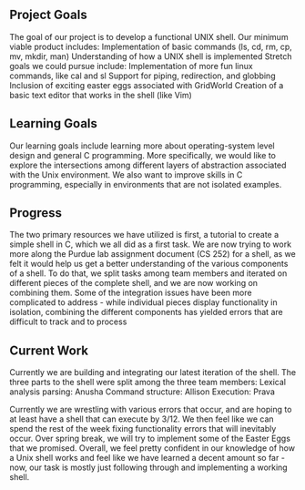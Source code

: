 ## Project Goals

The goal of our project is to develop a functional UNIX shell.
Our minimum viable product includes:
Implementation of basic commands (ls, cd, rm, cp, mv, mkdir, man)
Understanding of how a UNIX shell is implemented
Stretch goals we could pursue include:
Implementation of more fun linux commands, like cal and sl
Support for piping, redirection, and globbing
Inclusion of exciting easter eggs associated with GridWorld
Creation of a basic text editor that works in the shell (like Vim)
 
## Learning Goals 
Our learning goals include learning more about operating-system level design and general C programming. More specifically, we would like to explore the intersections among different layers of abstraction associated with the Unix environment. We also want to improve skills in C programming, especially in environments that are not isolated examples.

## Progress
The two primary resources we have utilized is first, a tutorial to create a simple shell in C, which we all did as a first task. We are now trying to work more along the Purdue lab assignment document (CS 252) for a shell, as we felt it would help us get a better understanding of the various components of a shell. To do that, we split tasks among team members and iterated on different pieces of the complete shell, and we are now working on combining them.
Some of the integration issues have been more complicated to address - while individual pieces display functionality in isolation, combining the different components has yielded errors that are difficult to track and to process
 
## Current Work
Currently we are building and integrating our latest iteration of the shell. The three parts to the shell were split among the three team members: 
Lexical analysis parsing: Anusha
Command structure: Allison
Execution: Prava

Currently we are wrestling with various errors that occur, and are hoping to at least have a shell that can execute by 3/12. We then feel like we can spend the rest of the week fixing functionality errors that will inevitably occur. Over spring break, we will try to implement some of the Easter Eggs that we promised. Overall, we feel pretty confident in our knowledge of how a Unix shell works and feel like we have learned a decent amount so far - now, our task is mostly just following through and implementing a working shell.
 

